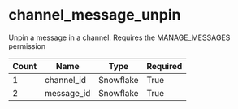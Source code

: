 # channel_message_unpin 
Unpin a message in a channel. Requires the MANAGE_MESSAGES permission

Count | Name | Type | Required        
----|----|----|----  
1 | channel_id | Snowflake | True
2 | message_id | Snowflake | True
